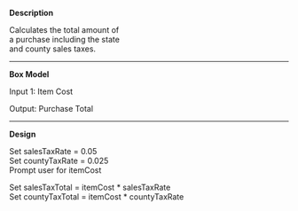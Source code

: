 **Description**

Calculates the total amount of  
a purchase including the state  
and county sales taxes.

********************************************

**Box Model**

Input 1: Item Cost

Output: Purchase Total

********************************************

**Design**

Set salesTaxRate = 0.05  
Set countyTaxRate = 0.025  
Prompt user for itemCost

Set salesTaxTotal = itemCost * salesTaxRate  
Set countyTaxTotal = itemCost * countyTaxRate  
